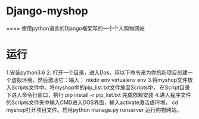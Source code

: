 # Django-myshop
====
使用python语言的Django框架写的一个个人购物网站
# 运行
1.安装python3.6
2. 打开一个目录，进入Dos，用以下命令来为你的新项目创建一个虚拟环境，然后激活它：输入：
mkdir env
virtualenv env
3.将myshop文件放入Scripts文件中。将myshop中的pip_list.txt文件放至Scripts中，
在Script目录下进入命令行窗口，执行
pip install -r pip_list.txt
完成依赖安装
4.进入程序文件的Scripts文件夹中输入CMD进入DOS界面，输入activate激活虚环境，
cd myshop打开项目文件。启用python manage.py runserver 运行购物网站。
